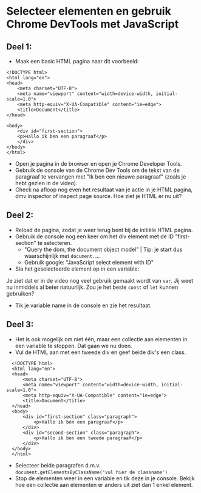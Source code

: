 # Selecteer elementen en gebruik Chrome DevTools met JavaScript

## Deel 1:

- Maak een basic HTML pagina naar dit voorbeeld:

```
<!DOCTYPE html>
<html lang="en">
<head>
    <meta charset="UTF-8">
    <meta name="viewport" content="width=device-width, initial-scale=1.0">
    <meta http-equiv="X-UA-Compatible" content="ie=edge">
    <title>Document</title>
</head>

<body>
    <div id="first-section">
    <p>Hallo ik ben een paragraaf</p>
    </div>
</body>
</html>
```

- Open je pagina in de browser en open je Chrome Developer Tools.
- Gebruik de console van de Chrome Dev Tools om de tekst van de paragraaf te vervangen met "Ik ben een nieuwe paragraaf" (zoals je hebt gezien in de video).
- Check na afloop nog even het resultaat van je actie in je HTML pagina, dmv inspector of inspect page source. Hoe ziet je HTML er nu uit?

## Deel 2:

- Reload de pagina, zodat je weer terug bent bij de initiële HTML pagina.
- Gebruik de console nog een keer om het div element met de ID "first-section" te selecteren.
  - "Query the dom, the document object model" | Tip: je start dus waarschijnlijk met `document.`...
  - Gebruik google: "JavaScript select element with ID"
- Sla het geselecteerde element op in een variable:

Je ziet dat er in de video nog veel gebruik gemaakt wordt van `var`. Jij weet nu inmiddels al beter natuurlijk. Zou je het beste `const` of `let` kunnen gebruiken?

- Tik je variable name in de console en zie het resultaat.

## Deel 3:

- Het is ook mogelijk om niet één, maar een collectie aan elementen in een variable te stoppen. Dat gaan we nu doen.
- Vul de HTML aan met een tweede div en geef beide div's een class.

```
  <!DOCTYPE html>
  <html lang="en">
  <head>
      <meta charset="UTF-8">
      <meta name="viewport" content="width=device-width, initial-scale=1.0">
      <meta http-equiv="X-UA-Compatible" content="ie=edge">
      <title>Document</title>
  </head>
  <body>
      <div id="first-section" class="paragraph">
          <p>Hallo ik ben een paragraaf</p>
      </div>
      <div id="second-section" class="paragraph">
          <p>Hallo ik ben een tweede paragraaf</p>
      </div>
  </body>
  </html>
```

- Selecteer beide paragrafen d.m.v. `document.getElementsByClassName('vul hier de classname')`
- Stop de elementen weer in een variable en tik deze in je console. Bekijk hoe een collectie aan elementen er anders uit ziet dan 1 enkel element.
